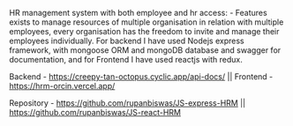HR management system with both employee and hr access: - Features exists to manage resources of multiple organisation in relation with multiple employees, every organisation has the freedom to invite and manage their employees individually.  For backend I have used Nodejs express framework, with mongoose ORM and mongoDB database and swagger for documentation, and for Frontend I have used reactjs with redux.

Backend - https://creepy-tan-octopus.cyclic.app/api-docs/  ||  Frontend - https://hrm-orcin.vercel.app/

Repository - https://github.com/rupanbiswas/JS-express-HRM || https://github.com/rupanbiswas/JS-react-HRM 
